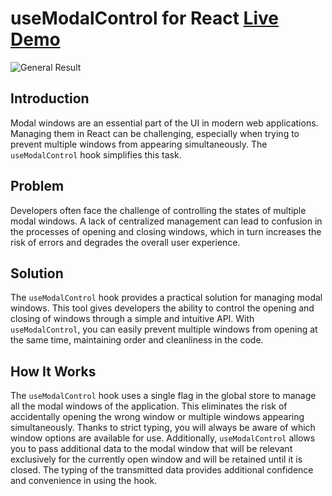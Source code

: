 # useModalControl for React <a href="https://usemodalcontrol.web.app/" target="_blank">Live Demo</a>

![General Result](https://github.com/Denis-Karpiuk/useModalControl/assets/84145873/a74bc71a-7189-45ed-988a-422cfd224a4a)

## Introduction

Modal windows are an essential part of the UI in modern web applications. Managing them in React can be challenging, especially when trying to prevent multiple windows from appearing simultaneously. The `useModalControl` hook simplifies this task.

## Problem

Developers often face the challenge of controlling the states of multiple modal windows. A lack of centralized management can lead to confusion in the processes of opening and closing windows, which in turn increases the risk of errors and degrades the overall user experience.

## Solution

The `useModalControl` hook provides a practical solution for managing modal windows. This tool gives developers the ability to control the opening and closing of windows through a simple and intuitive API. With `useModalControl`, you can easily prevent multiple windows from opening at the same time, maintaining order and cleanliness in the code.

## How It Works

The `useModalControl` hook uses a single flag in the global store to manage all the modal windows of the application. This eliminates the risk of accidentally opening the wrong window or multiple windows appearing simultaneously. Thanks to strict typing, you will always be aware of which window options are available for use. Additionally, `useModalControl` allows you to pass additional data to the modal window that will be relevant exclusively for the currently open window and will be retained until it is closed. The typing of the transmitted data provides additional confidence and convenience in using the hook.
